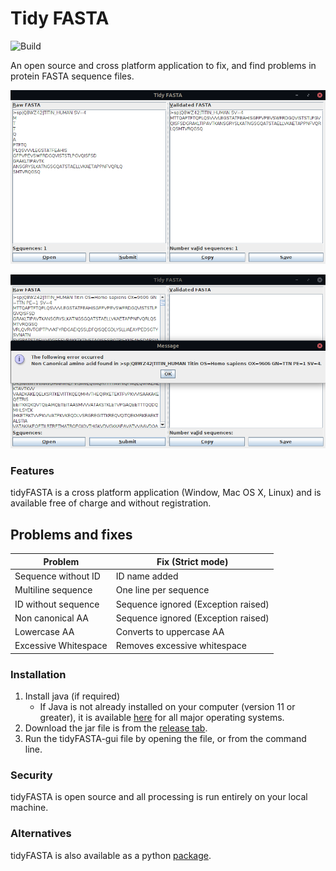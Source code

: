 # Tidy FASTA
![Build](https://github.com/maxhebditch/tidyfasta-gui/workflows/Build/badge.svg)

An open source and cross platform application to fix, and find problems in protein FASTA sequence files.

![Reformat whitespace](images/tidyFASTA-reformat.png)

![Non canonical AA](images/tidyFASTA-badAA.png)

### Features
tidyFASTA is a cross platform application (Window, Mac OS X, Linux) and is available free of charge and without registration.

## Problems and fixes

| Problem                     | Fix (Strict mode)                       |
|-----------------------------|-----------------------------------------|
| Sequence without ID         | ID name added                           |
| Multiline sequence          | One line per sequence                   |
| ID without sequence         | Sequence ignored (Exception raised)     |
| Non canonical AA            | Sequence ignored (Exception raised)     |
| Lowercase AA                | Converts to uppercase AA                |
| Excessive Whitespace        | Removes excessive whitespace            | 

### Installation
1. Install java (if required)
    + If Java is not already installed on your computer (version 11 or greater), it is available [here](https://www.oracle.com/java/technologies/javase-jdk14-downloads.html) for all major operating systems.
2. Download the jar file is from the [release tab](https://github.com/maxhebditch/tidyfasta-gui/releases).
3. Run the tidyFASTA-gui file by opening the file, or from the command line.

### Security
tidyFASTA is open source and all processing is run entirely on your local machine.

### Alternatives
tidyFASTA is also available as a python [package](https://github.com/maxhebditch/tidyfasta).
